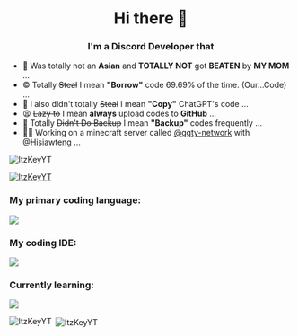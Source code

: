 <h1 align="center">Hi there 👋</h1>
<h3 align="center">I'm a Discord Developer that</h3>

- 🧒 Was totally not an **Asian** and **TOTALLY NOT** got **BEATEN** by **MY MOM** ...
- © Totally ~~Steal~~ I mean **"Borrow"** code 69.69% of the time. (Our...Code) ...
- 🧠 I also didn't totally ~~Steal~~ I mean **"Copy"** ChatGPT's code ...
- 😫 ~~Lazy to~~ I mean **always** upload codes to **GitHub** ...
- 🦆 Totally ~~Didn't Do Backup~~ I mean **"Backup"** codes frequently ...
-  👨‍💻 Working on a minecraft server called [@ggty-network](https://github.com/ggty-network) with [@Hisiawteng](https://github.com/Hisiawteng) ...

<p align="left"> <img src="https://komarev.com/ghpvc/?username=ItzKeyYT&label=Profile%20views&color=0e75b6&style=flat" alt="ItzKeyYT" /> </p>

<p align="left"> <a href="https://github.com/ryo-ma/github-profile-trophy"><img src="https://github-profile-trophy.vercel.app/?username=ItzKeyYT" alt="ItzKeyYT" /></a> </p>

<p align="left">
</p>

<h3 align="left">My primary coding language:</h3>
<p align="left"><img src='https://skillicons.dev/icons?i=js,nodejs,html'/></p>

<h3 align="left">My coding IDE:</h3>
<p align="left"><img src='https://skillicons.dev/icons?i=vscode'/></p>

<h3 align="left">Currently learning:</h3>
<p align="left"><img src='https://skillicons.dev/icons?i=python,html,css'/></p>

<p><img align="left" src="https://github-readme-stats.vercel.app/api/top-langs?username=ItzKeyYT&show_icons=true&locale=en&layout=compact" alt="ItzKeyYT" /></p>

<p>&nbsp;<img align="center" src="https://github-readme-stats.vercel.app/api?username=ItzKeyYT&show_icons=true&locale=en" alt="ItzKeyYT" /></p>
